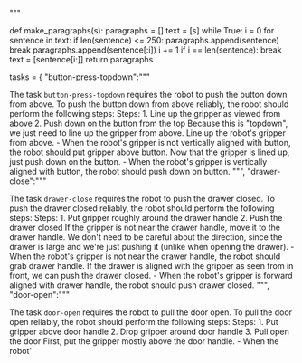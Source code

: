 
"""

def make_paragraphs(s):
    paragraphs = []
    text = [s]
    while True:
        i = 0
        for sentence in text:
            if len(sentence) <= 250:
                paragraphs.append(sentence)
                break
            paragraphs.append(sentence[:i])
            i += 1
        if i == len(sentence):
            break
        text = [sentence[i:]]
    return paragraphs

tasks = {
    "button-press-topdown":"""

The task `button-press-topdown` requires the robot to push the button down from above.
To push the button down from above reliably, the robot should perform the following steps:
    Steps:  1. Line up the gripper as viewed from above  2. Push down on the button from the top
    Because this is "topdown", we just need to line up the gripper from above. Line up the robot's gripper from above.
    - When the robot's gripper is not vertically aligned with button, the robot should put gripper above button.
    Now that the gripper is lined up, just push down on the button.
    - When the robot's gripper is vertically aligned with button, the robot should push down on button.
    """,
    "drawer-close":"""

The task `drawer-close` requires the robot to push the drawer closed.
To push the drawer closed reliably, the robot should perform the following steps:
    Steps:  1. Put gripper roughly around the drawer handle  2. Push the drawer closed
    If the gripper is not near the drawer handle, move it to the drawer handle. We don't need to be careful about the direction, since the drawer is large and we're just pushing it (unlike when opening the drawer).
    - When the robot's gripper is not near the drawer handle, the robot should grab drawer handle.
    If the drawer is aligned with the gripper as seen from in front, we can push the drawer closed.
    - When the robot's gripper is forward aligned with drawer handle, the robot should push drawer closed.
    """,
    "door-open":"""

The task `door-open` requires the robot to pull the door open.
To pull the door open reliably, the robot should perform the following steps:
    Steps:  1. Put gripper above door handle  2. Drop gripper around door handle  3. Pull open the door
    First, put the gripper mostly above the door handle.
    - When the robot'